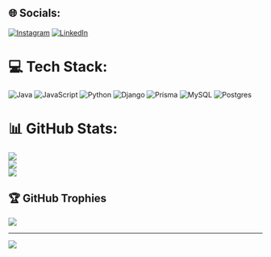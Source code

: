
## 🌐 Socials:
[![Instagram](https://img.shields.io/badge/Instagram-%23E4405F.svg?logo=Instagram&logoColor=white)](https://instagram.com/alii.abdulkhaliq) [![LinkedIn](https://img.shields.io/badge/LinkedIn-%230077B5.svg?logo=linkedin&logoColor=white)](https://linkedin.com/in/ali-abdulkhaliq7) 

# 💻 Tech Stack:
![Java](https://img.shields.io/badge/java-%23ED8B00.svg?style=for-the-badge&logo=openjdk&logoColor=white) ![JavaScript](https://img.shields.io/badge/javascript-%23323330.svg?style=for-the-badge&logo=javascript&logoColor=%23F7DF1E) ![Python](https://img.shields.io/badge/python-3670A0?style=for-the-badge&logo=python&logoColor=ffdd54) ![Django](https://img.shields.io/badge/django-%23092E20.svg?style=for-the-badge&logo=django&logoColor=white) ![Prisma](https://img.shields.io/badge/Prisma-3982CE?style=for-the-badge&logo=Prisma&logoColor=white) ![MySQL](https://img.shields.io/badge/mysql-4479A1.svg?style=for-the-badge&logo=mysql&logoColor=white) ![Postgres](https://img.shields.io/badge/postgres-%23316192.svg?style=for-the-badge&logo=postgresql&logoColor=white)
# 📊 GitHub Stats:
![](https://github-readme-stats.vercel.app/api?username=aliii010&theme=dark&hide_border=true&include_all_commits=true&count_private=true)<br/>
![](https://github-readme-streak-stats.herokuapp.com/?user=aliii010&theme=dark&hide_border=true)<br/>
![](https://github-readme-stats.vercel.app/api/top-langs/?username=aliii010&theme=dark&hide_border=true&include_all_commits=true&count_private=true&layout=compact)

## 🏆 GitHub Trophies
![](https://github-profile-trophy.vercel.app/?username=aliii010&theme=radical&no-frame=false&no-bg=true&margin-w=4)

---
[![](https://visitcount.itsvg.in/api?id=aliii010&icon=0&color=0)](https://visitcount.itsvg.in)

<!-- Proudly created with GPRM ( https://gprm.itsvg.in ) -->
